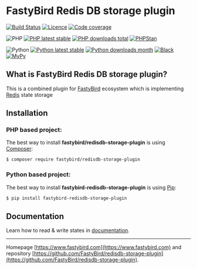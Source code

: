 # FastyBird Redis DB storage plugin

[![Build Status](https://badgen.net/github/checks/FastyBird/redisdb-storage-plugin/master?cache=300&style=flat-square)](https://github.com/FastyBird/redisdb-storage-plugin/actions)
[![Licence](https://badgen.net/github/license/FastyBird/redisdb-storage-plugin?cache=300&style=flat-square)](https://github.com/FastyBird/redisdb-storage-plugin/blob/master/LICENSE.md)
[![Code coverage](https://badgen.net/coveralls/c/github/FastyBird/redisdb-storage-plugin?cache=300&style=flat-square)](https://coveralls.io/r/FastyBird/redisdb-storage-plugin)

![PHP](https://badgen.net/packagist/php/FastyBird/redisdb-storage-plugin?cache=300&style=flat-square)
[![PHP latest stable](https://badgen.net/packagist/v/FastyBird/redisdb-storage-plugin/latest?cache=300&style=flat-square)](https://packagist.org/packages/FastyBird/redisdb-storage-plugin)
[![PHP downloads total](https://badgen.net/packagist/dt/FastyBird/redisdb-storage-plugin?cache=300&style=flat-square)](https://packagist.org/packages/FastyBird/redisdb-storage-plugin)
[![PHPStan](https://img.shields.io/badge/phpstan-enabled-brightgreen.svg?style=flat-square)](https://github.com/phpstan/phpstan)

![Python](https://badgen.net/pypi/python/fastybird-redisdb-storage-plugin?cache=300&style=flat-square)
[![Python latest stable](https://badgen.net/pypi/v/fastybird-redisdb-storage-plugin?cache=300&style=flat-square)](https://pypi.org/project/fastybird-redisdb-storage-plugin/)
[![Python downloads month](https://img.shields.io/pypi/dm/fastybird-redisdb-storage-plugin?cache=300&style=flat-square)](https://pypi.org/project/fastybird-redisdb-storage-plugin/)
[![Black](https://img.shields.io/badge/black-enabled-brightgreen.svg?style=flat-square)](https://github.com/psf/black)
[![MyPy](https://img.shields.io/badge/mypy-enabled-brightgreen.svg?style=flat-square)](http://mypy-lang.org)

## What is FastyBird Redis DB storage plugin?

This is a combined plugin for [FastyBird](https://www.fastybird.com) ecosystem which is
implementing [Redis](https://redis.io) state storage

## Installation

### PHP based project:

The best way to install **fastybird/redisdb-storage-plugin** is using [Composer](http://getcomposer.org/):

```sh
$ composer require fastybird/redisdb-storage-plugin
```

### Python based project:

The best way to install **fastybird-redisdb-storage-plugin** is using [Pip](https://pip.pypa.io/en/stable/):

```sh
$ pip install fastybird-redisdb-storage-plugin
```

## Documentation

Learn how to read & write states
in [documentation](https://github.com/FastyBird/redisdb-storage-plugin/blob/master/.docs/en/index.md).

***
Homepage [https://www.fastybird.com](https://www.fastybird.com) and
repository [https://github.com/FastyBird/redisdb-storage-plugin](https://github.com/FastyBird/redisdb-storage-plugin).
